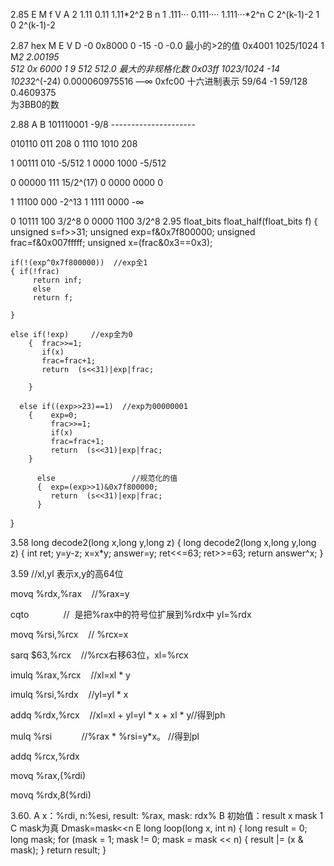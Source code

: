 


2.85 
                 E            M             f                 V
A               2            1.11        0.11           1.11*2^2
B               n           1
.111···    0.111····      1.111···*2^n
C        2^(k-1)-2           1              0           2^(k-1)-2  



2.87
                                        hex          M              E                  V                       D
-0                            0x8000          0                -15                -0                     -0.0
最小的>2的值         0x4001    1025/1024           1                M*2                  2.00195         
512                         0x 6000            1                9                  512                    512.0
最大的非规格化数   0x03ff       1023/1024       -14              1023*2^(-24)      0.000060975516
—∞                          0xfc00
十六进制表示                            59/64              -1                 59/128               0.4609375                        
为3BB0的数



2.88                      A                                    B
           101110001      -9/8              ---------------------

   010110 011      208            0 1110 1010     208   

   1 00111 010     -5/512         1 0000 1000      -5/512               

   0 00000 111     15/2^(17)      0 0000 0000         0

   1 11100 000      -2^13         1 1111 0000        -∞     

   0 10111 100              3/2^8         0 0000 1100       3/2^8
   
           
   
2.95
float_bits float_half(float_bits f)
{   unsigned s=f>>31;
    unsigned exp=f&0x7f800000;
    unsigned frac=f&0x007fffff;
    unsigned x=(frac&0x3==0x3);
    
    
    if(!(exp^0x7f800000))  //exp全1
    { if(!frac)
         return inf;
         else
         return f;
    
    }
    
    else if(!exp)     //exp全为0
        {  frac>>=1;
           if(x)
           frac=frac+1;
           return  (s<<31)|exp|frac;
          
        }
          
      else if((exp>>23)==1)  //exp为00000001
        {    exp=0;
             frac>>=1;
             if(x)
             frac=frac+1;
             return  (s<<31)|exp|frac;
        }
      
          else                 //规范化的值
          {  exp=(exp>>1)&0x7f800000;
             return  (s<<31)|exp|frac;
          }
         
         


}
           
          



3.58
long decode2(long x,long y,long z)
{    long decode2(long x,long y,long z)
{
    int ret;
    y=y-z;
    x=x*y;
    answer=y;
    ret<<=63;
    ret>>=63;
    return answer^x;
}



3.59
//xl,yl 表示x,y的高64位


movq %rdx,%rax      //%rax=y

cqto                 //  是把%rax中的符号位扩展到%rdx中
                              yl=%rdx

movq %rsi,%rcx    // %rcx=x

sarq $63,%rcx         //%rcx右移63位，xl=%rcx

imulq %rax,%rcx         //xl=xl * y

imulq %rsi,%rdx          //yl=yl * x

addq %rdx,%rcx         //xl=xl + yl=yl * x + xl * y//得到ph

mulq %rsi                  //%rax * %rsi=y*x。 //得到pl

addq %rcx,%rdx        

movq %rax,(%rdi)   

movq %rdx,8(%rdi)  


3.60.
A  x：%rdi,     n:%esi,  result:  %rax,  mask:  rdx%
B  初始值：result  x   mask 1
C mask为真
Dmask=mask<<n
E  long loop(long x, int n) {
    long result = 0;
    long mask;
    for (mask = 1; mask != 0; mask = mask << n) {
        result |= (x & mask);
    }
    return result;
}



          
          
           
          
          
          
           
          
          
          
           
          
          
          
           
          
          
          
        
    
     
    
     
           
   
           
   
           
          
          
          
           
          
          
          
           
          
          
          
           
          
          
          
           
          
          
          
